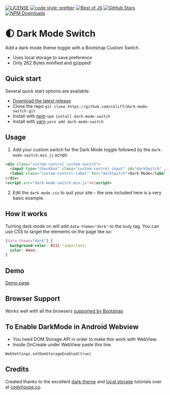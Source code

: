 [![LICENSE](https://img.shields.io/badge/license-MIT-lightgrey.svg)](https://raw.githubusercontent.com/coliff/dark-mode-switch/master/LICENSE)
[![code style: prettier](https://img.shields.io/badge/code_style-prettier-ff69b4.svg?style=flat-square)](https://github.com/prettier/prettier)
[![Best of JS](https://img.shields.io/endpoint?url=https://bestofjs-serverless.now.sh/api/project-badge?fullName=coliff%2Fdark-mode-switch%26since=monthly)](https://bestofjs.org/projects/dark-mode-switch)
[![GitHub Stars](https://img.shields.io/github/stars/coliff/dark-mode-switch.svg?label=github%20stars)](https://github.com/coliff/dark-mode-switch)
[![NPM Downloads](https://img.shields.io/npm/dt/dark-mode-switch.svg)](https://www.npmjs.com/package/dark-mode-switch)

# 🌓 Dark Mode Switch

Add a dark-mode theme toggle with a Bootstrap Custom Switch.

- Uses local storage to save preference
- Only 262 Bytes minified and gzipped!

## Quick start

Several quick start options are available:

- [Download the latest release](https://github.com/coliff/dark-mode-switch/archive/v1.0.0.zip)
- Clone the repo `git clone https://github.com/coliff/dark-mode-switch.git`
- Install with [npm](https://www.npmjs.com/package/dark-mode-switch) `npm install dark-mode-switch`
- Install with [yarn](https://yarnpkg.com/en/package/dark-mode-switch) `yarn add dark-mode-switch`

## Usage

1. Add your custom switch for the Dark Mode toggle followed by the `dark-mode-switch.min.js` script:

```html
<div class="custom-control custom-switch">
  <input type="checkbox" class="custom-control-input" id="darkSwitch" />
  <label class="custom-control-label" for="darkSwitch">Dark Mode</label>
</div>
<script src="dark-mode-switch.min.js"></script>
```

2. Edit the `dark-mode.css` to suit your site - the one included here is a very basic example.

## How it works

Turning dark mode on will add `data-theme="dark"` to the `body` tag. You can use CSS to target the elements on the page like so:

```css
[data-theme="dark"] {
  background-color: #111 !important;
  color: #eee;
}
```

## Demo

[Demo page](https://coliff.github.io/dark-mode-switch/index.html)

## Browser Support

Works well with all the browsers [supported by Bootstrap](https://getbootstrap.com/docs/4.5/getting-started/browsers-devices/#supported-browsers)

## To Enable DarkMode in Android Webview
- You need DOM Storage API in order to make this work with WebView.
- Inside OnCreate under WebView paste this line.

`WebSettings.setDomStorageEnabled(true)`

## Credits

Created thanks to the excellent [dark-theme](https://codyhouse.co/blog/post/dark-light-switch-css-javascript) and [local storage](https://codyhouse.co/blog/post/store-theme-color-preferences-with-localstorage) tutorials over at [codyhouse.co](https://codyhouse.co).
